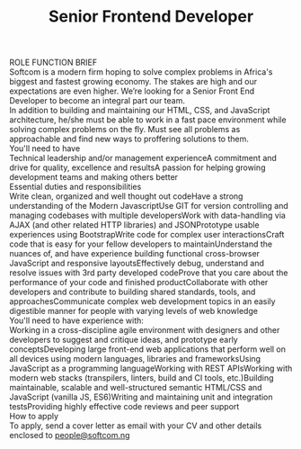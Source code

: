 ---
title:              Senior Frontend Developer
location:           Lagos
department:         Engineering
subunit:            Frontend
featured_image:     https://res.cloudinary.com/softcomux/image/upload/f_auto,q_auto/v1533917920/sfc/headers/opening-header.jpg
image_description:
body: |-
    #### ROLE FUNCTION BRIEF
    Softcom is a modern firm hoping to solve complex problems in Africa's biggest and fastest growing economy. The stakes are high and our expectations are even higher. We’re looking for a Senior Front End Developer to become an integral part our team.

    In addition to building and maintaining our HTML, CSS, and JavaScript architecture, he/she must be able to work in a fast pace environment while solving complex problems on the fly. Must see all problems as approachable and find new ways to proffering solutions to them.

    #### You'll need to have
    - Technical leadership and/or management experience
    - A commitment and drive for quality, excellence and results
    - A passion for helping growing development teams and making others better

    #### Essential duties and responsibilities
    1. Write clean, organized and well thought out code
    2. Have a strong understanding of the Modern Javascript
    3. Use GIT for version controlling and managing codebases with multiple developers
    4. Work with data-handling via AJAX (and other related HTTP libraries) and JSON
    5. Prototype usable experiences using Bootstrap
    6. Write code for complex user interactions
    7. Craft code that is easy for your fellow developers to maintain
    8. Understand the nuances of, and have experience building functional cross-browser JavaScript and responsive layouts
    9.  Effectively debug, understand and resolve issues with 3rd party developed code
    10. Prove that you care about the performance of your code and finished product
    11. Collaborate with other developers and contribute to building shared standards, tools, and approaches
    12. Communicate complex web development topics in an easily digestible manner for people with varying levels of web knowledge
    
    #### You'll need to have experience with:
    - Working in a cross-discipline agile environment with designers and other developers to suggest and critique ideas, and prototype early concepts
    - Developing large front-end web applications that perform well on all devices using modern languages, libraries and frameworks
    - Using JavaScript as a programming language
    - Working with REST APIs
    - Working with modern web stacks (transpilers, linters, build and CI tools, etc.)
    - Building maintainable, scalable and well-structured semantic HTML/CSS and JavaScript (vanilla JS, ES6)
    - Writing and maintaining unit and integration tests
    - Providing highly effective code reviews and peer support

    #### How to apply
    To apply, send a cover letter as email with your CV and other details enclosed to [people@softcom.ng](//mailto:people@softcom.ng)
---